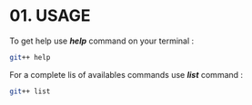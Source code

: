 # 01. USAGE

To get help use **_help_** command on your terminal :
```bash
git++ help
```

For a complete lis of availables commands use **_list_** command :
```bash
git++ list
```